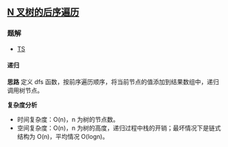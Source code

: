 ## [N 叉树的后序遍历](https://leetcode-cn.com/problems/n-ary-tree-postorder-traversal/)
### 题解
+ [TS](../../ts/640/590.ts)

#### 递归
**思路**
定义 dfs 函数，按前序遍历顺序，将当前节点的值添加到结果数组中，递归调用树节点。

**复杂度分析**
+ 时间复杂度：O(n)，n 为树的节点数。
+ 空间复杂度：O(n)，n 为树的高度，递归过程中栈的开销；最坏情况下是链式结构为 O(n)，平均情况 O(logn)。  